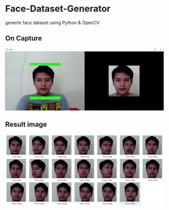 # Face-Dataset-Generator
 generte face dataset using Python & OpenCV
 
 
## On Capture
![](https://raw.githubusercontent.com/Muhammad-Yunus/Face-Dataset-Generator/master/resource/capture.PNG)

## Result image
![](https://raw.githubusercontent.com/Muhammad-Yunus/Face-Dataset-Generator/master/resource/result.PNG)
